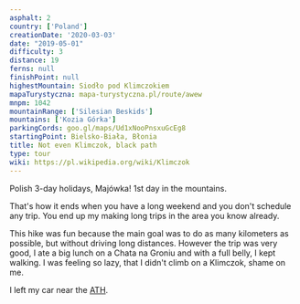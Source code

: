 ```yaml
---
asphalt: 2
country: ['Poland']
creationDate: '2020-03-03'
date: "2019-05-01"
difficulty: 3
distance: 19
ferns: null
finishPoint: null
highestMountain: Siodło pod Klimczokiem
mapaTurystyczna: mapa-turystyczna.pl/route/awew
mnpm: 1042
mountainRange: ['Silesian Beskids']
mountains: ['Kozia Górka']
parkingCords: goo.gl/maps/Ud1xNooPnsxuGcEg8
startingPoint: Bielsko-Biała, Błonia
title: Not even Klimczok, black path
type: tour
wiki: https://pl.wikipedia.org/wiki/Klimczok
---
```


Polish 3-day holidays, Majówka! 1st day in the mountains.

That's how it ends when you have a long weekend and you don't schedule any trip. You end up my making long trips in the area you know already.

This hike was fun because the main goal was to do as many kilometers as possible, but without driving long distances. However the trip was very good, I ate a big lunch on a Chata na Groniu and with a full belly, I kept walking. I was feeling so lazy, that I didn't climb on a Klimczok, shame on me.

I left my car near the [ATH](https://www.ath.bielsko.pl).
